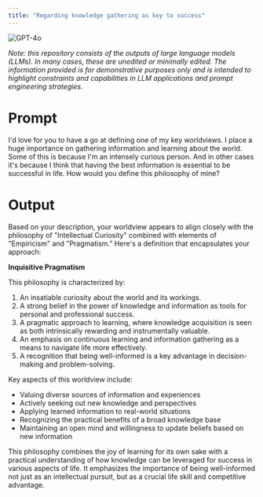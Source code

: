 ```yaml
---
title: "Regarding knowledge gathering as key to success"
---
```

![GPT-4o](https://img.shields.io/badge/GPT--4o-3333FF?style=for-the-badge&logo=openai&logoColor=white)



*Note: this repository consists of the outputs of large language models (LLMs). In many cases, these are unedited or minimally edited. The information provided is for demonstrative purposes only and is intended to highlight constraints and capabilities in LLM applications and prompt engineering strategies.*


# Prompt

I'd love for you to have a go at defining one of my key worldviews. I place a huge importance on gathering information and learning about the world. Some of this is because I'm an intensely curious person. And in other cases it's because I think that having the best information is essential to be successful in life. How would you define this philosophy of mine?

# Output

Based on your description, your worldview appears to align closely with the philosophy of "Intellectual Curiosity" combined with elements of "Empiricism" and "Pragmatism." Here's a definition that encapsulates your approach:

**Inquisitive Pragmatism**

This philosophy is characterized by:

1. An insatiable curiosity about the world and its workings.
2. A strong belief in the power of knowledge and information as tools for personal and professional success.
3. A pragmatic approach to learning, where knowledge acquisition is seen as both intrinsically rewarding and instrumentally valuable.
4. An emphasis on continuous learning and information gathering as a means to navigate life more effectively.
5. A recognition that being well-informed is a key advantage in decision-making and problem-solving.

Key aspects of this worldview include:

- Valuing diverse sources of information and experiences
- Actively seeking out new knowledge and perspectives
- Applying learned information to real-world situations
- Recognizing the practical benefits of a broad knowledge base
- Maintaining an open mind and willingness to update beliefs based on new information

This philosophy combines the joy of learning for its own sake with a practical understanding of how knowledge can be leveraged for success in various aspects of life. It emphasizes the importance of being well-informed not just as an intellectual pursuit, but as a crucial life skill and competitive advantage.